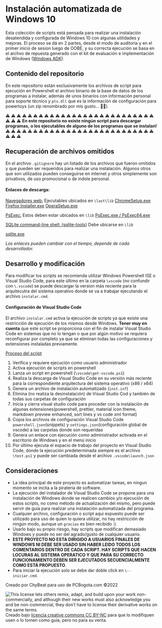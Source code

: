 # Instalación automatizada de Windows 10

Esta colección de scripts está pensada para realizar una instalación desatendida y configurada de Windows 10 con algunas utilidades y mejoras. El proceso se dá en 2 partes, desde el modo de auditoría y en el primer inicio de sesion luego de OOBE, y su correcta ejecución se basa en el archvo de repuesta generado con el kit de evaluación e implementación de Windows ([Windows ADK](https://learn.microsoft.com/es-es/windows-hardware/get-started/adk-install)).

## Contenido del repositorio

En este repositorio están exclusivamente los archivos de script para ejecución en Powershell el archivo binario de la base de datos de los programas a instalar, además de unos binarios con información personal para soporte técnico y `pts.dll` que es la información de configuración para powertoys (un zip renombrado por mis gusto... 🥚🥚).

⚠ ⚠ ⚠ ⚠ ⚠ ⚠ ⚠ ⚠ ⚠ ⚠ ⚠ ⚠ ⚠ ⚠ ⚠ ⚠ ⚠ ⚠ ⚠ ⚠ ⚠ ⚠ ⚠ ⚠ ⚠ ⚠ ⚠ ⚠ ⚠ ⚠
**En este repositorio no existe ningún script para descargar programas,**
**o los ejecutables de alguno de los programas que se instalan!**
⚠ ⚠ ⚠ ⚠ ⚠ ⚠ ⚠ ⚠ ⚠ ⚠ ⚠ ⚠ ⚠ ⚠ ⚠ ⚠ ⚠ ⚠ ⚠ ⚠ ⚠ ⚠ ⚠ ⚠ ⚠ ⚠ ⚠ ⚠ ⚠ ⚠

## Recuperación de archivos omitidos

En el archivo `.gitignore` hay un listado de los archivos que fueron omitidos y que pueden ser requeridos para realizar una instalación. Algunos otros que son utilizados pueden conseguirse en internet y otros simplemente son privativos, de uso promocional o de indole personal.

#### Enlaces de descarga:

<ins>Navegadores web:</ins>
Ejecutables ubicados en `\last\lib`
[ChromeSetup.exe](https://www.google.com/intl/es-419/chrome/)
[Firefox Installer.exe](https://www.mozilla.org/es-ES/firefox/new/)
[OperaSetup.exe](https://www.opera.com/es-419/download)

<ins>PsExec:</ins>
Estos deben estar ubicados en `\lib`
[PsExec.exe / PsExec64.exe](https://learn.microsoft.com/en-us/sysinternals/downloads/psexec)

<ins>SQLite command-line shell: (sqlite-tools)</ins>
Debe ubicarse en `\lib`

[sqlite.exe](https://sqlite.org/download.html)

_Los enlaces pueden cambiar con el tiempo, depende de cada desarrollador._

## Desarrollo y modificación

Para modificar los scripts se recomienda utilizar Windows Powershell ISE o Visual Studio Code, para este último en la carpeta `\vscode` (no confundir con `\.vscode`) se puede descargar la version más reciente para la arquitecutra del sistema operativo donde se va a trabajar ejecutando el archivo `instalar.cmd`.

#### Configuración de Visual Studio Code

El archivo `instalar.cmd` activa la ejecución de scripts ya que existe una restricción de ejecución de los mismos desde Windows. **Tener muy en cuenta** que este script se proporciona con el fin de instalar Visual Studio Code en sistemas que no lo tengan o que por algún motivo se requiera reconfigurar por completo ya que se eliminan todas las configuraciones y extensiones instaladas previamente.

<ins>Proceso del script</ins>

1. Verifica y requiere ejecución como usuario administrador
1. Activa ejecución de scripts en powershell
1. Lanza un script en powershell (`\vscode\get-vscode.ps1`)
1. Realiza la descarga de Visual Studio Code en su versión más reciente para la correspondiente arquitectura del sistema operativo (x86 / x64)
1. Genera un archivo de instalación automatizado (`inst.inf`)
1. Elimina (no realiza la desinstalación) de Visual Studio Cod y también de todas sus carpetas de configuración
1. Inicia y cierra visual studio code para proceder con la instalación de algunas extensiones(powershell, prettier, material icon theme, markdown preview enhanced, sort lines y vs code xml format)
1. Copia los archivos de configuración Visual Studio Code `powershell.json`(snippets) y `settings.json`(configuración global de vscode) a las carpetas donde son requeridas
1. Genera un enlace con ejecución como administrador activada en el escritorio de Windows y en el menú inicio
1. Por último ejecuta el espacio de trabajo del proyecto en Visual Studio Code, donde la ejecución predeterminada siempre es el archivo `\test.ps1` y puede ser cambiada desde el archivo `.vscode\launch.json`

## Consideraciones

-  La idea principal de este proyecto es automatizar tareas, en ningun momento se incita a la piratería de software.
-  La ejecución del instalador de Visual Studio Code se propone para una instalación de Windows donde se realicen cambios y/o ejecución de estos scripts, no como método de actualización del mismo, pero puede servir de guía para realizar una instalación automatizada del programa.
-  Cualquier archivo, configuración o script aqui expuesto puede ser utilizado para uso de quien lo quiera utilizar, no hay restricción de ningún modo, aunque un `gracias` es bien recibido :).
-  Usarlo bajo su propio riesgo, hay scripts que modifican demasiado Windows y puede no ser del agrado/gusto de cualquier usuario.
-  **ESTE PROYECTO NO ESTA DIRIGIDO A USUARIOS FINALES DE WINDOWS NI DEBE SER USADO SIN HABER LEIDO TODOS LOS COMENTARIOS DENTRO DE CADA SCRIPT. HAY SCRIPTS QUE HACEN LOCURAS AL SISTEMA OPERATICO Y QUE PARA SU CORRECTO FUNCIONAMIENTO DEBEN SER EJECUTADOS SECUENCIALMENTE COMO ESTÁ PROPUESTO**.
-  Para iniciar la ejecución solo se debe dar doble click en `\-- iniciar.cmd`.

Creado por ChyBeat para uso de PCBogota.com ©2022

![This license lets others remix, adapt, and build upon your work non-commercially, and although their new works must also acknowledge you and be non-commercial, they don’t have to license their derivative works on the same terms.](https://licensebuttons.net/l/by-nc/3.0/88x31.png)
Creado bajo [licencia creative commons CC BY-NC](https://creativecommons.org/licenses/by-nc/4.0/legalcode) para que lo modifiquen usen o lo tomen como guía, pero no para su venta.

